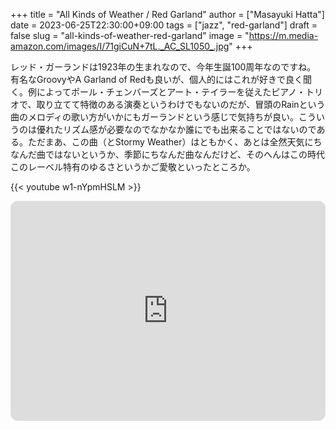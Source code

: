 +++
title = "All Kinds of Weather / Red Garland"
author = ["Masayuki Hatta"]
date = 2023-06-25T22:30:00+09:00
tags = ["jazz", "red-garland"]
draft = false
slug = "all-kinds-of-weather-red-garland"
image = "https://m.media-amazon.com/images/I/71giCuN+7tL._AC_SL1050_.jpg"
+++

レッド・ガーランドは1923年の生まれなので、今年生誕100周年なのですね。
有名なGroovyやA Garland of Redも良いが、個人的にはこれが好きで良く聞く。例によってポール・チェンバーズとアート・テイラーを従えたピアノ・トリオで、取り立てて特徴のある演奏というわけでもないのだが、冒頭のRainという曲のメロディの歌い方がいかにもガーランドという感じで気持ちが良い。こういうのは優れたリズム感が必要なのでなかなか誰にでも出来ることではないのである。ただまあ、この曲（とStormy Weather）はともかく、あとは全然天気にちなんだ曲ではないというか、季節にちなんだ曲なんだけど、そのへんはこの時代このレーベル特有のゆるさというかご愛敬といったところか。

{{< youtube w1-nYpmHSLM >}}

<iframe style="border-radius:12px" src="https://open.spotify.com/embed/album/1cq8v5c8Y6KuvPtwPi3aWT?utm_source=generator" width="100%" height="352" frameBorder="0" allowfullscreen="" allow="autoplay; clipboard-write; encrypted-media; fullscreen; picture-in-picture" loading="lazy"></iframe>
